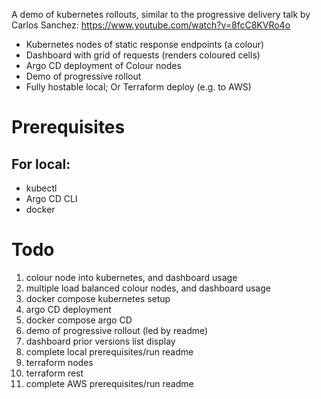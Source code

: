 A demo of kubernetes rollouts, similar to the progressive delivery talk by Carlos Sanchez: https://www.youtube.com/watch?v=8fcC8KVRo4o

- Kubernetes nodes of static response endpoints (a colour)
- Dashboard with grid of requests (renders coloured cells)
- Argo CD deployment of Colour nodes
- Demo of progressive rollout
- Fully hostable local; Or Terraform deploy (e.g. to AWS)


Prerequisites
===

For local:
---

- kubectl
- Argo CD CLI
- docker


Todo
===

1. colour node into kubernetes, and dashboard usage
1. multiple load balanced colour nodes, and dashboard usage
1. docker compose kubernetes setup
1. argo CD deployment
1. docker compose argo CD
1. demo of progressive rollout (led by readme)
1. dashboard prior versions list display
1. complete local prerequisites/run readme
1. terraform nodes
1. terraform rest
1. complete AWS prerequisites/run readme
